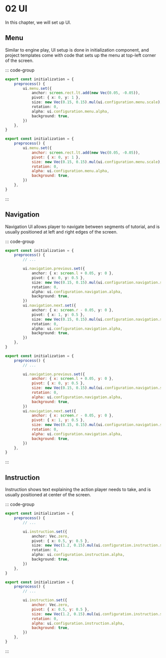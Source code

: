 # 02 UI

In this chapter, we will set up UI.

## Menu

Similar to engine play, UI setup is done in initialization component, and project templates come with code that sets up the menu at top-left corner of the screen.

::: code-group

```TypeScript
export const initialization = {
    preprocess() {
        ui.menu.set({
            anchor: screen.rect.lt.add(new Vec(0.05, -0.05)),
            pivot: { x: 0, y: 1 },
            size: new Vec(0.15, 0.15).mul(ui.configuration.menu.scale),
            rotation: 0,
            alpha: ui.configuration.menu.alpha,
            background: true,
        })
    },
}
```

```JavaScript
export const initialization = {
    preprocess() {
        ui.menu.set({
            anchor: screen.rect.lt.add(new Vec(0.05, -0.05)),
            pivot: { x: 0, y: 1 },
            size: new Vec(0.15, 0.15).mul(ui.configuration.menu.scale),
            rotation: 0,
            alpha: ui.configuration.menu.alpha,
            background: true,
        })
    },
}
```

:::

## Navigation

Navigation UI allows player to navigate between segments of tutorial, and is usually positioned at left and right edges of the screen.

::: code-group

```TypeScript
export const initialization = {
    preprocess() {
        // ...

        ui.navigation.previous.set({
            anchor: { x: screen.l + 0.05, y: 0 },
            pivot: { x: 0, y: 0.5 },
            size: new Vec(0.15, 0.15).mul(ui.configuration.navigation.scale),
            rotation: 0,
            alpha: ui.configuration.navigation.alpha,
            background: true,
        })
        ui.navigation.next.set({
            anchor: { x: screen.r - 0.05, y: 0 },
            pivot: { x: 1, y: 0.5 },
            size: new Vec(0.15, 0.15).mul(ui.configuration.navigation.scale),
            rotation: 0,
            alpha: ui.configuration.navigation.alpha,
            background: true,
        })
    },
}
```

```JavaScript
export const initialization = {
    preprocess() {
        // ...

        ui.navigation.previous.set({
            anchor: { x: screen.l + 0.05, y: 0 },
            pivot: { x: 0, y: 0.5 },
            size: new Vec(0.15, 0.15).mul(ui.configuration.navigation.scale),
            rotation: 0,
            alpha: ui.configuration.navigation.alpha,
            background: true,
        })
        ui.navigation.next.set({
            anchor: { x: screen.r - 0.05, y: 0 },
            pivot: { x: 1, y: 0.5 },
            size: new Vec(0.15, 0.15).mul(ui.configuration.navigation.scale),
            rotation: 0,
            alpha: ui.configuration.navigation.alpha,
            background: true,
        })
    },
}
```

:::

## Instruction

Instruction shows text explaining the action player needs to take, and is usually positioned at center of the screen.

::: code-group

```TypeScript
export const initialization = {
    preprocess() {
        // ...

        ui.instruction.set({
            anchor: Vec.zero,
            pivot: { x: 0.5, y: 0.5 },
            size: new Vec(1.2, 0.15).mul(ui.configuration.instruction.scale),
            rotation: 0,
            alpha: ui.configuration.instruction.alpha,
            background: true,
        })
    },
}
```

```JavaScript
export const initialization = {
    preprocess() {
        // ...

        ui.instruction.set({
            anchor: Vec.zero,
            pivot: { x: 0.5, y: 0.5 },
            size: new Vec(1.2, 0.15).mul(ui.configuration.instruction.scale),
            rotation: 0,
            alpha: ui.configuration.instruction.alpha,
            background: true,
        })
    },
}
```

:::
